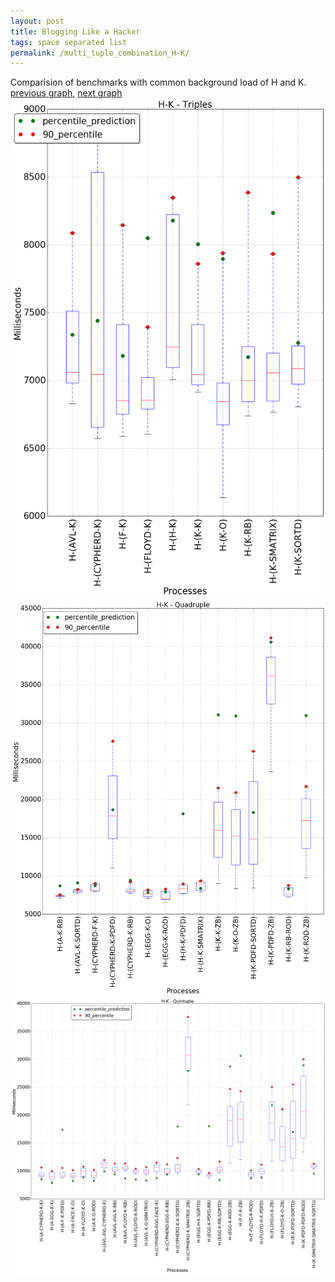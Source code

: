 ```yaml
---
layout: post
title: Blogging Like a Hacker
tags: space separated list
permalink: /multi_tuple_combination_H-K/
---
```


Comparision of benchmarks with common background load of H and K.
[previous graph](../multi_tuple_combination_H-JSOND/), [next graph](../multi_tuple_combination_H-O/)
![graph figure](./images/triple/H/H-K_box.png)![graph figure](./images/quadruple/H/H-K_box.png)![graph figure](./images/quintuple/H/H-K_box.png)